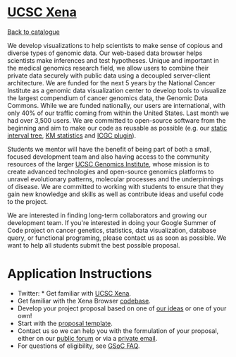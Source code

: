 
# [UCSC Xena](http://xena.ucsc.edu)

[Back to catalogue](../README.md#ucsc-xena)

We develop visualizations to help scientists to make sense of copious and diverse types of genomic data. Our web-based data browser helps scientists make inferences and test hypotheses. Unique and important in the medical genomics research field, we allow users to combine their private data securely with public data using a decoupled server-client architecture. We are funded for the next 5 years by the National Cancer Institute as a genomic data visualization center to develop tools to visualize the largest compendium of cancer genomics data, the Genomic Data Commons. While we are funded nationally, our users are international, with only 40% of our traffic coming from within the United States. Last month we had over 3,500 users. We are committed to open-source software from the beginning and aim to make our code as reusable as possible (e.g. our [static interval tree](http://biojs.io/d/static-interval-tree), [KM statistics](http://biojs.io/d/kaplan-meier) and [ICGC plugin](http://xena.ucsc.edu/integration-icgc-portal/)). 

Students we mentor will have the benefit of being part of both a small, focused development team and also having access to the community resources of the larger [UCSC Genomics Institute]( https://ucscgenomics.soe.ucsc.edu/), whose mission is to create advanced technologies and open-source genomics platforms to unravel evolutionary patterns, molecular processes and the underpinnings of disease. We are committed to working with students to ensure that they gain new knowledge and skills as well as contribute ideas and useful code to the project. 

We are interested in finding long-term collaborators and growing our development team. If you're interested in doing your Google Summer of Code project on cancer genetics, statistics, data visualization, database query, or functional programing, please contact us as soon as possible. We want to help all students submit the best possible proposal.

# Application Instructions

* Twitter: * Get familiar with [UCSC Xena](http://xena.ucsc.edu).
* Get familiar with the Xena Browser [codebase](https://github.com/ucscXena/ucsc-xena-client).
* Develop your project proposal based on one of [our ideas](https://github.com/ucscXena/ucsc-xena-client/wiki/Google-Summer-of-Code-Ideas) or one of your own!
* Start with the [proposal template](https://github.com/ucscXena/ucsc-xena-client/wiki/template).
* Contact us so we can help you with the formulation of your proposal, either on our [public forum](https://groups.google.com/forum/#!forum/xena-google-summer-of-code) or via a [private email](mailto:genome-cancer@soe.ucsc.edu).
* For questions of eligibility, see [GSoC FAQ](https://developers.google.com/open-source/gsoc/faq).